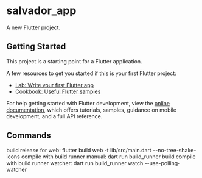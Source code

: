 # salvador_app

A new Flutter project.

## Getting Started

This project is a starting point for a Flutter application.

A few resources to get you started if this is your first Flutter project:

- [Lab: Write your first Flutter app](https://docs.flutter.dev/get-started/codelab)
- [Cookbook: Useful Flutter samples](https://docs.flutter.dev/cookbook)

For help getting started with Flutter development, view the
[online documentation](https://docs.flutter.dev/), which offers tutorials,
samples, guidance on mobile development, and a full API reference.

## Commands

build release for web: flutter build web -t lib/src/main.dart --no-tree-shake-icons
compile with build runner manual: dart run build_runner build
compile with build runner watcher: dart run build_runner watch --use-polling-watcher